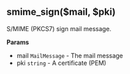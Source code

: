## smime_sign($mail, $pki)

S/MIME (PKCS7) sign mail message.

**Params**

- mail `MailMessage` - The mail message
- pki `string` - A certificate (PEM)
